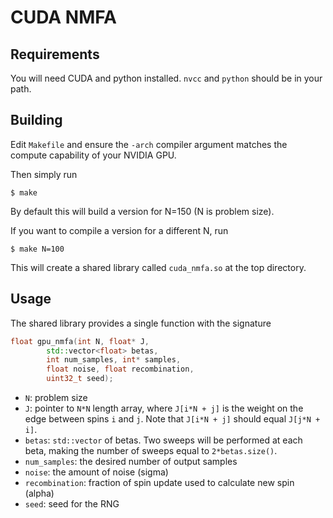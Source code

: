 # CUDA NMFA

## Requirements

You will need CUDA and python installed. `nvcc` and `python` should be in your
path.

## Building

Edit `Makefile` and ensure the `-arch` compiler argument matches the compute
capability of your NVIDIA GPU.

Then simply run

```
$ make
```

By default this will build a version for N=150 (N is problem size).

If you want to compile a version for a different N, run

```
$ make N=100
```

This will create a shared library called `cuda_nmfa.so` at the top directory.

## Usage

The shared library provides a single function with the signature

```cpp
float gpu_nmfa(int N, float* J,
        std::vector<float> betas,
        int num_samples, int* samples, 
        float noise, float recombination,
        uint32_t seed);
```

  * `N`: problem size
  * `J`: pointer to `N*N` length array, where `J[i*N + j]` is the weight on the edge between spins `i` and `j`. Note that `J[i*N + j]` should equal `J[j*N + i]`.
  * `betas`: `std::vector` of betas. Two sweeps will be performed at each beta, making the number of sweeps equal to `2*betas.size()`.
  * `num_samples`: the desired number of output samples
  * `noise`: the amount of noise (sigma)
  * `recombination`: fraction of spin update used to calculate new spin (alpha)
  * `seed`: seed for the RNG
